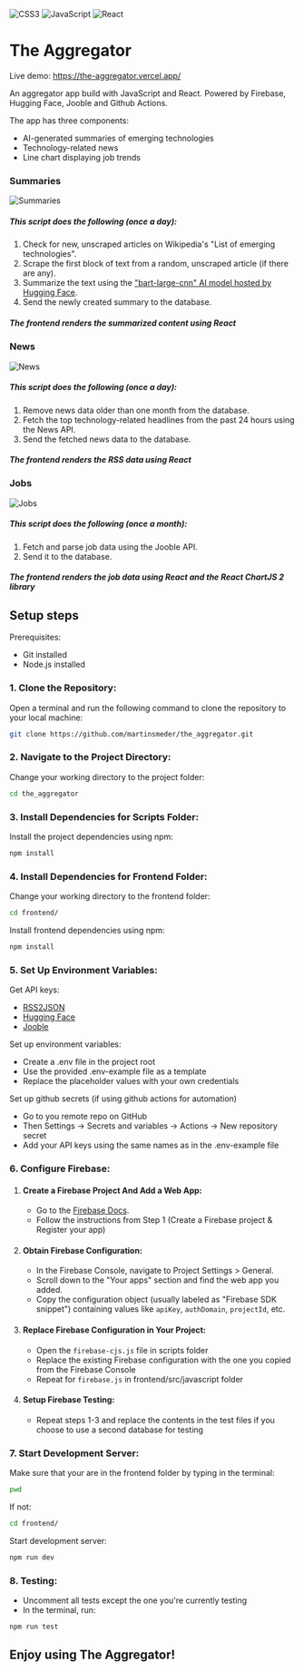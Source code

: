 ![CSS3](https://img.shields.io/badge/css3-%231572B6.svg?style=for-the-badge&logo=css3&logoColor=white) ![JavaScript](https://img.shields.io/badge/javascript-%23323330.svg?style=for-the-badge&logo=javascript&logoColor=%23F7DF1E) ![React](https://img.shields.io/badge/react-%2320232a.svg?style=for-the-badge&logo=react&logoColor=%2361DAFB)

# The Aggregator

Live demo: https://the-aggregator.vercel.app/

An aggregator app build with JavaScript and React. Powered by Firebase, Hugging Face, Jooble and Github Actions.

The app has three components:

- AI-generated summaries of emerging technologies
- Technology-related news
- Line chart displaying job trends

### Summaries

![Summaries](screenshots/summaries-screenshot.png)

##### This script does the following (once a day):

1. Check for new, unscraped articles on Wikipedia's "List of emerging technologies".
2. Scrape the first block of text from a random, unscraped article (if there are any).
3. Summarize the text using the ["bart-large-cnn" AI model hosted by Hugging Face](https://huggingface.co/facebook/bart-large-cnn).
4. Send the newly created summary to the database.

##### The frontend renders the summarized content using React

### News

![News](screenshots/news-screenshot.png)

##### This script does the following (once a day):

1. Remove news data older than one month from the database.
2. Fetch the top technology-related headlines from the past 24 hours using the News API.
3. Send the fetched news data to the database.

##### The frontend renders the RSS data using React

### Jobs

![Jobs](screenshots/jobs-screenshot.png)

##### This script does the following (once a month):

1. Fetch and parse job data using the Jooble API.
2. Send it to the database.

##### The frontend renders the job data using React and the React ChartJS 2 library

## Setup steps

Prerequisites:

- Git installed
- Node.js installed

### 1. Clone the Repository:

Open a terminal and run the following command to clone the repository to your local machine:

```bash
git clone https://github.com/martinsmeder/the_aggregator.git
```

### 2. Navigate to the Project Directory:

Change your working directory to the project folder:

```bash
cd the_aggregator
```

### 3. Install Dependencies for Scripts Folder:

Install the project dependencies using npm:

```bash
npm install
```

### 4. Install Dependencies for Frontend Folder:

Change your working directory to the frontend folder:

```bash
cd frontend/
```

Install frontend dependencies using npm:

```bash
npm install
```

### 5. Set Up Environment Variables:

Get API keys:

- [RSS2JSON](https://rss2json.com/)
- [Hugging Face](https://huggingface.co/)
- [Jooble](https://jooble.org/api/about)

Set up environment variables:

- Create a .env file in the project root
- Use the provided .env-example file as a template
- Replace the placeholder values with your own credentials

Set up github secrets (if using github actions for automation)

- Go to you remote repo on GitHub
- Then Settings -> Secrets and variables -> Actions -> New repository secret
- Add your API keys using the same names as in the .env-example file

### 6. Configure Firebase:

1. #### Create a Firebase Project And Add a Web App:

   - Go to the [Firebase Docs](https://firebase.google.com/docs/web/setup).
   - Follow the instructions from Step 1 (Create a Firebase project &
     Register your app)

2. #### Obtain Firebase Configuration:

   - In the Firebase Console, navigate to Project Settings > General.
   - Scroll down to the "Your apps" section and find the web app you added.
   - Copy the configuration object (usually labeled as "Firebase SDK snippet") containing values like `apiKey`, `authDomain`, `projectId`, etc.

3. #### Replace Firebase Configuration in Your Project:

   - Open the `firebase-cjs.js` file in scripts folder
   - Replace the existing Firebase configuration with the one you copied from the Firebase Console
   - Repeat for `firebase.js` in frontend/src/javascript folder

4. #### Setup Firebase Testing:

   - Repeat steps 1-3 and replace the contents in the test files if you
     choose to use a second database for testing

### 7. Start Development Server:

Make sure that your are in the frontend folder by typing in the terminal:

```bash
pwd
```

If not:

```bash
cd frontend/
```

Start development server:

```bash
npm run dev
```

### 8. Testing:

- Uncomment all tests except the one you're currently testing
- In the terminal, run:

```bash
npm run test
```

## Enjoy using The Aggregator!